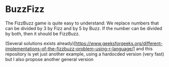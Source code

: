 # BuzzFizz

The FizzBuzz game is quite easy to understand:
We replace numbers that can be divided by 3 by Fizz and by 5 by Buzz.
If the number can be divided by both, then it should be FizzBuzz.

(Several solutions exists already)[https://www.geeksforgeeks.org/different-implementations-of-the-fizzbuzz-problem-using-r-language/]
and this repository is yet just another example, using a hardocded version (very fast) but I also propose another general version
